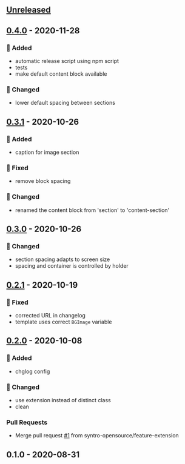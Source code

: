 <a name="unreleased"></a>
## [Unreleased]


<a name="0.4.0"></a>
## [0.4.0] - 2020-11-28
### 🍰 Added
- automatic release script using npm script
- tests
- make default content block available

### 🔧 Changed
- lower default spacing between sections


<a name="0.3.1"></a>
## [0.3.1] - 2020-10-26
### 🍰 Added
- caption for image section

### 🐞 Fixed
- remove block spacing

### 🔧 Changed
- renamed the content block from 'section' to 'content-section'


<a name="0.3.0"></a>
## [0.3.0] - 2020-10-26
### 🔧 Changed
- section spacing adapts to screen size
- spacing and container is controlled by holder


<a name="0.2.1"></a>
## [0.2.1] - 2020-10-19
### 🐞 Fixed
- corrected URL in changelog
- template uses correct `BGImage` variable


<a name="0.2.0"></a>
## [0.2.0] - 2020-10-08
### 🍰 Added
- chglog config

### 🔧 Changed
- use extension instead of distinct class
- clean

### Pull Requests
- Merge pull request [#1](https://github.com/syntro-opensource/silverstripe-elemental-bootstrap-baseitems/issues/1) from syntro-opensource/feature-extension


<a name="0.1.0"></a>
## 0.1.0 - 2020-08-31

[Unreleased]: https://github.com/syntro-opensource/silverstripe-elemental-bootstrap-baseitems/compare/0.4.0...HEAD
[0.4.0]: https://github.com/syntro-opensource/silverstripe-elemental-bootstrap-baseitems/compare/0.3.1...0.4.0
[0.3.1]: https://github.com/syntro-opensource/silverstripe-elemental-bootstrap-baseitems/compare/0.3.0...0.3.1
[0.3.0]: https://github.com/syntro-opensource/silverstripe-elemental-bootstrap-baseitems/compare/0.2.1...0.3.0
[0.2.1]: https://github.com/syntro-opensource/silverstripe-elemental-bootstrap-baseitems/compare/0.2.0...0.2.1
[0.2.0]: https://github.com/syntro-opensource/silverstripe-elemental-bootstrap-baseitems/compare/0.1.0...0.2.0
